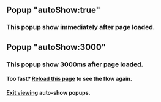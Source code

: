 <div data-easy-popup='{"id": "popup-auto-show","autoShow": "true"}'>
    <!-- Popup content -->
<h2>Popup "autoShow:true"</h2>  
<h3>This popup show immediately after page loaded.</h3>
</div>


<div data-easy-popup='{"id": "popup-auto-show-3000","autoShow": "3000"}'>
    <!-- Popup content -->
<h2>Popup "autoShow:3000"</h2>  
<h3>This popup show 3000ms after page loaded.</h3>
<h4>Too fast? <a href="#" onclick="window.location.reload()">Reload this page</a> to see the flow again.</h4>
<h4><a href="/">Exit viewing</a> auto-show popups.</h4>
</div>
